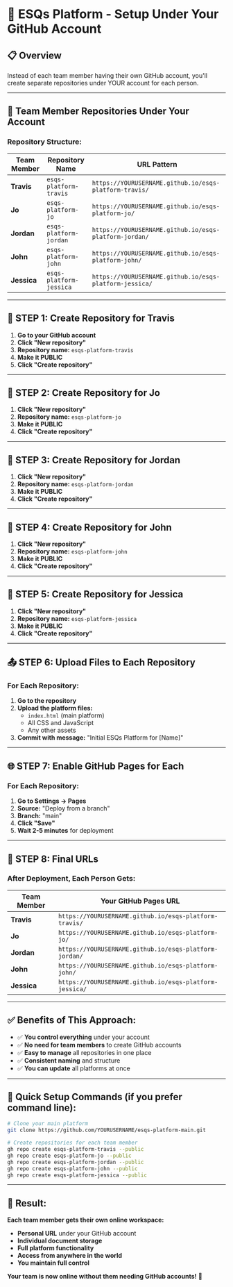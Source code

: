 # 🚀 ESQs Platform - Setup Under Your GitHub Account

## 📋 **Overview**
Instead of each team member having their own GitHub account, you'll create separate repositories under YOUR account for each person.

---

## 👥 **Team Member Repositories Under Your Account**

### **Repository Structure:**
| Team Member | Repository Name | URL Pattern |
|-------------|-----------------|-------------|
| **Travis** | `esqs-platform-travis` | `https://YOURUSERNAME.github.io/esqs-platform-travis/` |
| **Jo** | `esqs-platform-jo` | `https://YOURUSERNAME.github.io/esqs-platform-jo/` |
| **Jordan** | `esqs-platform-jordan` | `https://YOURUSERNAME.github.io/esqs-platform-jordan/` |
| **John** | `esqs-platform-john` | `https://YOURUSERNAME.github.io/esqs-platform-john/` |
| **Jessica** | `esqs-platform-jessica` | `https://YOURUSERNAME.github.io/esqs-platform-jessica/` |

---

## 🔧 **STEP 1: Create Repository for Travis**

1. **Go to your GitHub account**
2. **Click "New repository"**
3. **Repository name:** `esqs-platform-travis`
4. **Make it PUBLIC**
5. **Click "Create repository"**

---

## 🔧 **STEP 2: Create Repository for Jo**

1. **Click "New repository"**
2. **Repository name:** `esqs-platform-jo`
3. **Make it PUBLIC**
4. **Click "Create repository"**

---

## 🔧 **STEP 3: Create Repository for Jordan**

1. **Click "New repository"**
2. **Repository name:** `esqs-platform-jordan`
3. **Make it PUBLIC**
4. **Click "Create repository"**

---

## 🔧 **STEP 4: Create Repository for John**

1. **Click "New repository"**
2. **Repository name:** `esqs-platform-john`
3. **Make it PUBLIC**
4. **Click "Create repository"**

---

## 🔧 **STEP 5: Create Repository for Jessica**

1. **Click "New repository"**
2. **Repository name:** `esqs-platform-jessica`
3. **Make it PUBLIC**
4. **Click "Create repository"**

---

## 📤 **STEP 6: Upload Files to Each Repository**

### **For Each Repository:**
1. **Go to the repository**
2. **Upload the platform files:**
   - `index.html` (main platform)
   - All CSS and JavaScript
   - Any other assets
3. **Commit with message:** "Initial ESQs Platform for [Name]"

---

## 🌐 **STEP 7: Enable GitHub Pages for Each**

### **For Each Repository:**
1. **Go to Settings → Pages**
2. **Source:** "Deploy from a branch"
3. **Branch:** "main"
4. **Click "Save"**
5. **Wait 2-5 minutes** for deployment

---

## 🔗 **STEP 8: Final URLs**

### **After Deployment, Each Person Gets:**

| Team Member | Your GitHub Pages URL |
|-------------|----------------------|
| **Travis** | `https://YOURUSERNAME.github.io/esqs-platform-travis/` |
| **Jo** | `https://YOURUSERNAME.github.io/esqs-platform-jo/` |
| **Jordan** | `https://YOURUSERNAME.github.io/esqs-platform-jordan/` |
| **John** | `https://YOURUSERNAME.github.io/esqs-platform-john/` |
| **Jessica** | `https://YOURUSERNAME.github.io/esqs-platform-jessica/` |

---

## ✅ **Benefits of This Approach:**

- ✅ **You control everything** under your account
- ✅ **No need for team members** to create GitHub accounts
- ✅ **Easy to manage** all repositories in one place
- ✅ **Consistent naming** and structure
- ✅ **You can update** all platforms at once

---

## 🚀 **Quick Setup Commands (if you prefer command line):**

```bash
# Clone your main platform
git clone https://github.com/YOURUSERNAME/esqs-platform-main.git

# Create repositories for each team member
gh repo create esqs-platform-travis --public
gh repo create esqs-platform-jo --public
gh repo create esqs-platform-jordan --public
gh repo create esqs-platform-john --public
gh repo create esqs-platform-jessica --public
```

---

## 🎯 **Result:**

**Each team member gets their own online workspace:**
- **Personal URL** under your GitHub account
- **Individual document storage**
- **Full platform functionality**
- **Access from anywhere in the world**
- **You maintain full control**

**Your team is now online without them needing GitHub accounts!** 🚀
